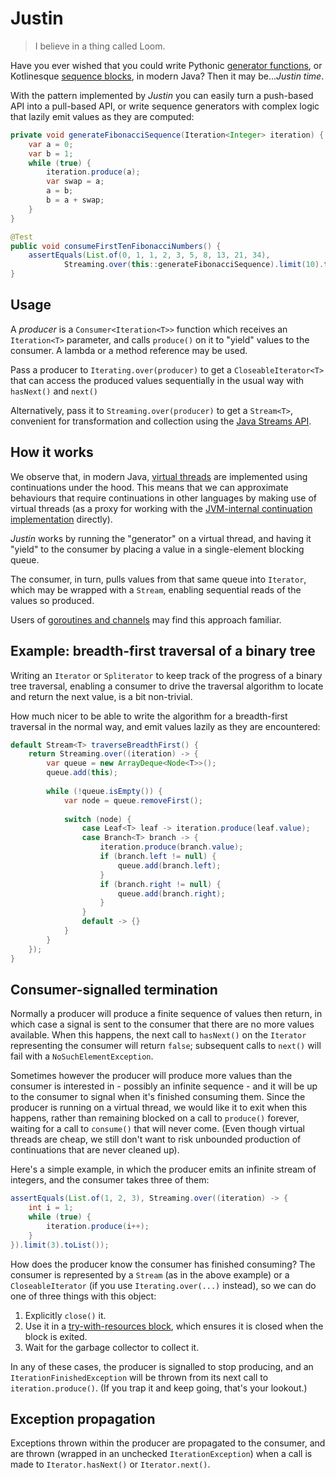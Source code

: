 # Justin

> I believe in a thing called Loom.
 
Have you ever wished that you could write Pythonic [generator functions](https://wiki.python.org/moin/Generators), or Kotlinesque [sequence blocks](https://kotlinlang.org/api/core/kotlin-stdlib/kotlin.sequences/sequence.html), in modern Java? Then it may be..._Justin time_.

With the pattern implemented by _Justin_ you can easily turn a push-based API into a pull-based API, or write sequence generators with complex logic that lazily emit values as they are computed:

```java
private void generateFibonacciSequence(Iteration<Integer> iteration) {
    var a = 0;
    var b = 1;
    while (true) {
        iteration.produce(a);
        var swap = a;
        a = b;
        b = a + swap;
    }
}

@Test
public void consumeFirstTenFibonacciNumbers() {
    assertEquals(List.of(0, 1, 1, 2, 3, 5, 8, 13, 21, 34),
            Streaming.over(this::generateFibonacciSequence).limit(10).toList());
}
```

## Usage

A _producer_ is a `Consumer<Iteration<T>>` function which receives an `Iteration<T>` parameter, and calls `produce()` on it to "yield" values to the consumer. A lambda or a method reference may be used.

Pass a producer to `Iterating.over(producer)` to get a `CloseableIterator<T>` that can access the produced values sequentially in the usual way with `hasNext()` and `next()`

Alternatively, pass it to `Streaming.over(producer)` to get a `Stream<T>`, convenient for transformation and collection using the [Java Streams API](https://docs.oracle.com/javase/8/docs/api/java/util/stream/Stream.html).

## How it works

We observe that, in modern Java, [virtual threads](https://docs.oracle.com/en/java/javase/21/core/virtual-threads.html) are implemented using continuations under the hood. This means that we can approximate behaviours that require continuations in other languages by making use of virtual threads (as a proxy for working with the [JVM-internal continuation implementation](https://github.com/openjdk/loom/blob/fibers/src/java.base/share/classes/jdk/internal/vm/Continuation.java) directly).

_Justin_ works by running the "generator" on a virtual thread, and having it "yield" to the consumer by placing a value in a single-element blocking queue.

The consumer, in turn, pulls values from that same queue into `Iterator`, which may be wrapped with a `Stream`, enabling sequential reads of the values so produced.

Users of [goroutines and channels](https://go.dev/tour/concurrency/4) may find this approach familiar.

## Example: breadth-first traversal of a binary tree

Writing an `Iterator` or `Spliterator` to keep track of the progress of a binary tree traversal, enabling a consumer to drive the traversal algorithm to locate and return the next value, is a bit non-trivial.

How much nicer to be able to write the algorithm for a breadth-first traversal in the normal way, and emit values lazily as they are encountered:

```java
default Stream<T> traverseBreadthFirst() {
    return Streaming.over((iteration) -> {
        var queue = new ArrayDeque<Node<T>>();
        queue.add(this);
    
        while (!queue.isEmpty()) {
            var node = queue.removeFirst();
    
            switch (node) {
                case Leaf<T> leaf -> iteration.produce(leaf.value);
                case Branch<T> branch -> {
                    iteration.produce(branch.value);
                    if (branch.left != null) {
                        queue.add(branch.left);
                    }
                    if (branch.right != null) {
                        queue.add(branch.right);
                    }
                }
                default -> {}
            }
        }
    });
}
```

## Consumer-signalled termination

Normally a producer will produce a finite sequence of values then return, in which case a signal is sent to the consumer that there are no more values available. When this happens, the next call to `hasNext()` on the `Iterator` representing the consumer will return `false`; subsequent calls to `next()` will fail with a `NoSuchElementException`.

Sometimes however the producer will produce more values than the consumer is interested in - possibly an infinite sequence - and it will be up to the consumer to signal when it's finished consuming them. Since the producer is running on a virtual thread, we would like it to exit when this happens, rather than remaining blocked on a call to `produce()` forever, waiting for a call to `consume()` that will never come. (Even though virtual threads are cheap, we still don't want to risk unbounded production of continuations that are never cleaned up). 

Here's a simple example, in which the producer emits an infinite stream of integers, and the consumer takes three of them:

```java
assertEquals(List.of(1, 2, 3), Streaming.over((iteration) -> {
    int i = 1;
    while (true) {
        iteration.produce(i++);
    }
}).limit(3).toList());
```

How does the producer know the consumer has finished consuming? The consumer is represented by a `Stream` (as in the above example) or a `CloseableIterator` (if you use `Iterating.over(...)` instead), so we can do one of three things with this object:

1. Explicitly `close()` it.
2. Use it in a [try-with-resources block](https://docs.oracle.com/javase/tutorial/essential/exceptions/tryResourceClose.html), which ensures it is closed when the block is exited.
3. Wait for the garbage collector to collect it.

In any of these cases, the producer is signalled to stop producing, and an `IterationFinishedException` will be thrown from its next call to `iteration.produce()`. (If you trap it and keep going, that's your lookout.)

## Exception propagation

Exceptions thrown within the producer are propagated to the consumer, and are thrown (wrapped in an unchecked `IterationException`) when a call is made to `Iterator.hasNext()` or `Iterator.next()`.

